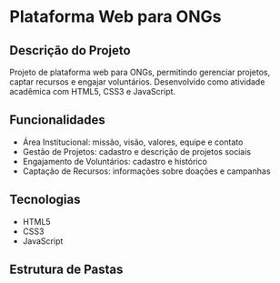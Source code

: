 # Plataforma Web para ONGs

## Descrição do Projeto
Projeto de plataforma web para ONGs, permitindo gerenciar projetos, captar recursos e engajar voluntários. Desenvolvido como atividade acadêmica com HTML5, CSS3 e JavaScript.

## Funcionalidades
- Área Institucional: missão, visão, valores, equipe e contato
- Gestão de Projetos: cadastro e descrição de projetos sociais
- Engajamento de Voluntários: cadastro e histórico
- Captação de Recursos: informações sobre doações e campanhas

## Tecnologias
- HTML5
- CSS3
- JavaScript

## Estrutura de Pastas
